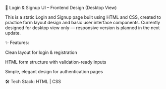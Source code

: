 🚪 Login & Signup UI – Frontend Design (Desktop View)

This is a static Login and Signup page built using HTML and CSS, created to practice form layout design and basic user interface components.
Currently designed for desktop view only — responsive version is planned in the next update.

✨ Features:

Clean layout for login & registration

HTML form structure with validation-ready inputs

Simple, elegant design for authentication pages

🛠️ Tech Stack: HTML | CSS


